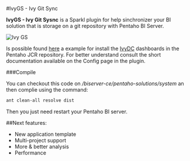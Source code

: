 #IvyGS - Ivy Git Sync

__IvyGS - Ivy Git Sysnc__ is a Sparkl plugin for help sinchronizer your BI solution that is storage on a git repository with Pentaho BI Server.

![Ivy GS](https://raw.githubusercontent.com/latinojoel/IvyGS/master/static/custom/img/ivygs_screenshot.png)

Is possible found [here](https://github.com/ivylabs/IvyGS/raw/master/samples/IvyDC-Deployer-Sample.zip) a example for install the [IvyDC](https://github.com/ivylabs/IvyDC) dashboards in the Pentaho JCR repository. For better understand consult the short documentation available on the Config page in the plugin.

###Compile

You can checkout this code on _<Pentahao-folder-path>/biserver-ce/pentaho-solutions/system_ an then complie using the command:
```bash
ant clean-all resolve dist
```
Then you just need restart your Pentaho BI server.

##Next features:
* New application template
* Multi-project support
* More & better analysis
* Performance

